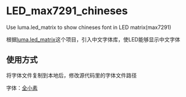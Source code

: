 # LED_max7291_chineses
Use luma.led_matrix to show chineses font in LED matrix(max7291)

根据[luma.led_matrix](https://github.com/rm-hull/luma.led_matrix)这个项目，引入中文字体库，使LED能够显示中文字体

## 使用方式

将字体文件复制到本地后，修改源代码里的字体文件路径  

字体：[全小素](https://www.maoken.com/freefonts/15806.html)
